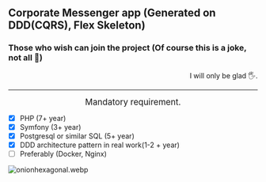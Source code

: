 ## Corporate Messenger app (Generated on DDD(CQRS), Flex Skeleton)

### Those who wish can join the project (Of course this is a joke, not all 🙂)

<div style="text-align: right;">I will only be glad 🖐.</div>

---

<div style="text-align: center; font-size: 17px">Mandatory requirement.</div>

- [x] PHP (7+ year)
- [x] Symfony (3+ year)
- [x] Postgresql or similar SQL (5+ year)
- [x] DDD architecture pattern in real work(1-2 + year)
- [ ] Preferably (Docker, Nginx)

![onionhexagonal.webp](var/dev/onion-hexagonal.webp)
